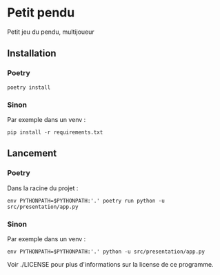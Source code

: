 # Petit pendu
Petit jeu du pendu, multijoueur

## Installation

### Poetry
```commandline
poetry install
```
### Sinon
Par exemple dans un venv :
```commandline
pip install -r requirements.txt
```

## Lancement

### Poetry
Dans la racine du projet :
```commandline
env PYTHONPATH=$PYTHONPATH:'.' poetry run python -u src/presentation/app.py
```
### Sinon
Par exemple dans un venv :
```commandline
env PYTHONPATH=$PYTHONPATH:'.' python -u src/presentation/app.py
```
Voir ./LICENSE pour plus d'informations sur la license de ce programme.